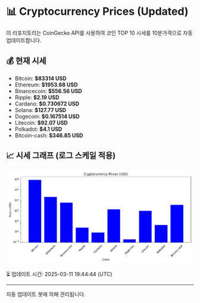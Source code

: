
# 📊 Cryptocurrency Prices (Updated)

이 리포지토리는 CoinGecko API를 사용하여 코인 TOP 10 시세를 10분가격으로 자동 업데이트합니다.

## 💰 현재 시세
- Bitcoin: **$83314 USD**
- Ethereum: **$1953.68 USD**
- Binancecoin: **$556.56 USD**
- Ripple: **$2.19 USD**
- Cardano: **$0.730672 USD**
- Solana: **$127.77 USD**
- Dogecoin: **$0.167514 USD**
- Litecoin: **$92.07 USD**
- Polkadot: **$4.1 USD**
- Bitcoin-cash: **$346.85 USD**

## 📈 시세 그래프 (로그 스케일 적용)
![Crypto Prices](crypto_prices.png)

⏳ 업데이트 시간: 2025-03-11 19:44:44 (UTC)

---
자동 업데이트 봇에 의해 관리됩니다.
